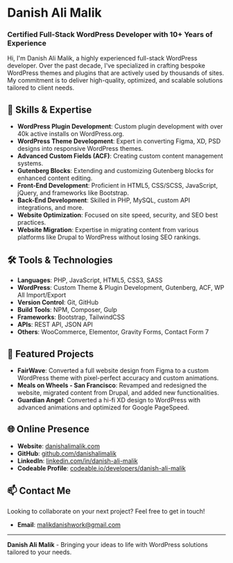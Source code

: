 # Danish Ali Malik

### Certified Full-Stack WordPress Developer with 10+ Years of Experience

Hi, I'm Danish Ali Malik, a highly experienced full-stack WordPress developer. Over the past decade, I've specialized in crafting bespoke WordPress themes and plugins that are actively used by thousands of sites. My commitment is to deliver high-quality, optimized, and scalable solutions tailored to client needs.

## 🚀 Skills & Expertise

- **WordPress Plugin Development**: Custom plugin development with over 40k active installs on WordPress.org.
- **WordPress Theme Development**: Expert in converting Figma, XD, PSD designs into responsive WordPress themes.
- **Advanced Custom Fields (ACF)**: Creating custom content management systems.
- **Gutenberg Blocks**: Extending and customizing Gutenberg blocks for enhanced content editing.
- **Front-End Development**: Proficient in HTML5, CSS/SCSS, JavaScript, jQuery, and frameworks like Bootstrap.
- **Back-End Development**: Skilled in PHP, MySQL, custom API integrations, and more.
- **Website Optimization**: Focused on site speed, security, and SEO best practices.
- **Website Migration**: Expertise in migrating content from various platforms like Drupal to WordPress without losing SEO rankings.

## 🛠️ Tools & Technologies

- **Languages**: PHP, JavaScript, HTML5, CSS3, SASS
- **WordPress**: Custom Theme & Plugin Development, Gutenberg, ACF, WP All Import/Export
- **Version Control**: Git, GitHub
- **Build Tools**: NPM, Composer, Gulp
- **Frameworks**: Bootstrap, TailwindCSS
- **APIs**: REST API, JSON API
- **Others**: WooCommerce, Elementor, Gravity Forms, Contact Form 7

## 💼 Featured Projects

- **FairWave**: Converted a full website design from Figma to a custom WordPress theme with pixel-perfect accuracy and custom animations.
- **Meals on Wheels - San Francisco**: Revamped and redesigned the website, migrated content from Drupal, and added new functionalities.
- **Guardian Angel**: Converted a hi-fi XD design to WordPress with advanced animations and optimized for Google PageSpeed.

## 🌐 Online Presence

- **Website**: [danishalimalik.com](https://danishalimalik.com)
- **GitHub**: [github.com/danishalimalik](https://github.com/danishalimalik)
- **LinkedIn**: [linkedin.com/in/danish-ali-malik](https://www.linkedin.com/in/danish-ali-malik/)
- **Codeable Profile**: [codeable.io/developers/danish-ali-malik](https://www.codeable.io/developers/danish-ali-malik/)

## 📫 Contact Me

Looking to collaborate on your next project? Feel free to get in touch!

- **Email**: [malikdanishwork@gmail.com](mailto:malikdanishwork@gmail.com)

---

**Danish Ali Malik** - Bringing your ideas to life with WordPress solutions tailored to your needs.
